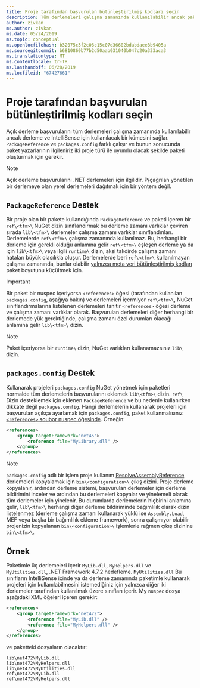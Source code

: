```yaml
---
title: Proje tarafından başvurulan bütünleştirilmiş kodları seçin
description: Tüm derlemeleri çalışma zamanında kullanılabilir ancak paketteki kümesini derleyici kullanılabilir hale getirmek.
author: zivkan
ms.author: zivkan
ms.date: 05/24/2019
ms.topic: conceptual
ms.openlocfilehash: b32075c3f2c06c15c07d36602bdabdaee8b9405a
ms.sourcegitcommit: b6810860b77b2d50aab031040b047c20a333aca3
ms.translationtype: MT
ms.contentlocale: tr-TR
ms.lasthandoff: 06/28/2019
ms.locfileid: "67427661"
---
```

# <a name="select-assemblies-referenced-by-projects"></a>Proje tarafından başvurulan bütünleştirilmiş kodları seçin

Açık derleme başvurularını tüm derlemeleri çalışma zamanında kullanılabilir ancak derleme ve IntelliSense için kullanılacak bir kümesini sağlar. `PackageReference` ve `packages.config` farklı çalışır ve bunun sonucunda paket yazarlarının ilgileniriz iki proje türü ile uyumlu olacak şekilde paketi oluşturmak için gerekir.

> [!Note]
> Açık derleme başvurularını .NET derlemeleri için ilgilidir. P/çağrılan yönetilen bir derlemeye olan yerel derlemeleri dağıtmak için bir yöntem değil.

## <a name="packagereference-support"></a>`PackageReference` Destek

Bir proje olan bir pakete kullandığında `PackageReference` ve paketi içeren bir `ref\<tfm>\` NuGet dizin sınıflandırmak bu derleme zamanı varlıklar çeviren sırada `lib\<tfm>\` derlemeler çalışma zamanı varlıklar sınıflandırılan. Derlemelerde `ref\<tfm>\` çalışma zamanında kullanılmaz. Bu, herhangi bir derleme için gerekli olduğu anlamına gelir `ref\<tfm>\` eşleşen derleme ya da için `lib\<tfm>\` veya ilgili `runtime\` dizin, aksi takdirde çalışma zamanı hataları büyük olasılıkla oluşur. Derlemelerde beri `ref\<tfm>\` kullanılmayan çalışma zamanında, bunlar olabilir [yalnızca meta veri bütünleştirilmiş kodları](https://github.com/dotnet/roslyn/blob/master/docs/features/refout.md) paket boyutunu küçültmek için.

> [!Important]
> Bir paket bir nuspec içeriyorsa `<references>` öğesi (tarafından kullanılan `packages.config`, aşağıya bakın) ve derlemeleri içermiyor `ref\<tfm>\`, NuGet sınıflandırmalarına listelenen derlemeleri tanıtır `<references>` öğesi derleme ve çalışma zamanı varlıklar olarak. Başvurulan derlemeleri diğer herhangi bir derlemede yük gerektiğinde, çalışma zamanı özel durumları olacağı anlamına gelir `lib\<tfm>\` dizin.

> [!Note]
> Paket içeriyorsa bir `runtime\` dizin, NuGet varlıkları kullanamazsınız `lib\` dizin.

## <a name="packagesconfig-support"></a>`packages.config` Destek

Kullanarak projeleri `packages.config` NuGet yönetmek için paketleri normalde tüm derlemelerin başvurularını eklemek `lib\<tfm>\` dizin. `ref\` Dizin desteklemek için eklenen `PackageReference` ve bu nedenle kullanırken dikkate değil `packages.config`. Hangi derlemelerin kullanarak projeleri için başvurulan açıkça ayarlamak için `packages.config`, paket kullanmalısınız [ `<references>` soubor nuspec öğesinde](../reference/nuspec.md#explicit-assembly-references). Örneğin:

```xml
<references>
    <group targetFramework="net45">
        <reference file="MyLibrary.dll" />
    </group>
</references>
```

> [!Note]
> `packages.config` adlı bir işlem proje kullanım [ResolveAssemblyReference](https://github.com/Microsoft/msbuild/blob/master/documentation/wiki/ResolveAssemblyReference.md) derlemeleri kopyalamak için `bin\<configuration>\` çıkış dizini. Proje derleme kopyalanır, ardından derleme sistemi, başvurulan derlemeler için derleme bildirimini inceler ve ardından bu derlemeleri kopyalar ve yinelemeli olarak tüm derlemeler için yinelenir. Bu durumlarda derlemelerin hiçbirini anlamına gelir, `lib\<tfm>\` herhangi diğer derleme bildiriminde bağımlılık olarak dizin listelenmez (derleme çalışma zamanı kullanarak yüklü ise `Assembly.Load`, MEF veya başka bir bağımlılık ekleme framework), sonra çalışmıyor olabilir projenizin kopyalanan `bin\<configuration>\` işlemlerle rağmen çıkış dizinine `bin\<tfm>\`.

## <a name="example"></a>Örnek

Paketimle üç derlemeleri içerir `MyLib.dll`, `MyHelpers.dll` ve `MyUtilities.dll`, .NET Framework 4.7.2 hedefleme. `MyUtilities.dll` Bu sınıfların IntelliSense içinde ya da derleme zamanında paketimle kullanarak projeleri için kullanılabilmesini istemediğiniz için yalnızca diğer iki derlemeler tarafından kullanılmak üzere sınıfları içerir. My `nuspec` dosya aşağıdaki XML öğeleri içeren gerekir:

```xml
<references>
    <group targetFramework="net472">
        <reference file="MyLib.dll" />
        <reference file="MyHelpers.dll" />
    </group>
</references>
```

ve paketteki dosyaların olacaktır:

```text
lib\net472\MyLib.dll
lib\net472\MyHelpers.dll
lib\net472\MyUtilities.dll
ref\net472\MyLib.dll
ref\net472\MyHelpers.dll
```
